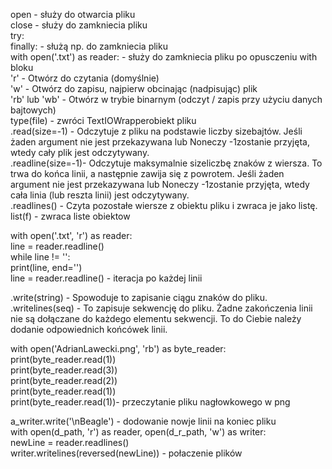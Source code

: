 open - służy do otwarcia pliku </br>
close - służy do zamkniecia pliku </br>
try:</br>
finally: - służą np. do zamkniecia pliku</br>
with open('.txt') as reader: - służy do zamkniecia pliku po opusczeniu with bloku</br>
'r'	- Otwórz do czytania (domyślnie)</br>
'w'	- Otwórz do zapisu, najpierw obcinając (nadpisując) plik</br>
'rb' lub 'wb' -	Otwórz w trybie binarnym (odczyt / zapis przy użyciu danych bajtowych)</br>
type(file) -  zwróci TextIOWrapperobiekt pliku</br>
.read(size=-1) - Odczytuje z pliku na podstawie liczby sizebajtów. Jeśli żaden argument nie jest przekazywana lub Noneczy -1zostanie przyjęta, wtedy cały plik jest odczytywany.</br>
.readline(size=-1)- Odczytuje maksymalnie sizeliczbę znaków z wiersza. To trwa do końca linii, a następnie zawija się z powrotem. Jeśli żaden argument nie jest przekazywana lub Noneczy -1zostanie przyjęta, wtedy cała linia (lub reszta linii) jest odczytywany.</br>
.readlines() - Czyta pozostałe wiersze z obiektu pliku i zwraca je jako listę.</br>
list(f) - zwraca liste obiektow</br>

with open('.txt', 'r') as reader:</br>
     line = reader.readline()</br>
     while line != '': </br>
         print(line, end='')</br>
         line = reader.readline() - iteracja po każdej linii</br>
 
.write(string) - Spowoduje to zapisanie ciągu znaków do pliku.</br>
.writelines(seq) - To zapisuje sekwencję do pliku. Żadne zakończenia linii nie są dołączane do każdego elementu sekwencji. To do Ciebie należy dodanie odpowiednich końcówek linii.</br>

with open('AdrianLawecki.png', 'rb') as byte_reader:</br>
     print(byte_reader.read(1))</br>
     print(byte_reader.read(3))</br>
     print(byte_reader.read(2))</br>
     print(byte_reader.read(1))</br>
     print(byte_reader.read(1))- przeczytanie pliku nagłowkowego w png</br>
  
a_writer.write('\nBeagle') - dodowanie nowje linii na koniec pliku</br>
with open(d_path, 'r') as reader, open(d_r_path, 'w') as writer:</br>
newLine = reader.readlines()</br>
writer.writelines(reversed(newLine))  - połaczenie plików </br>
    
